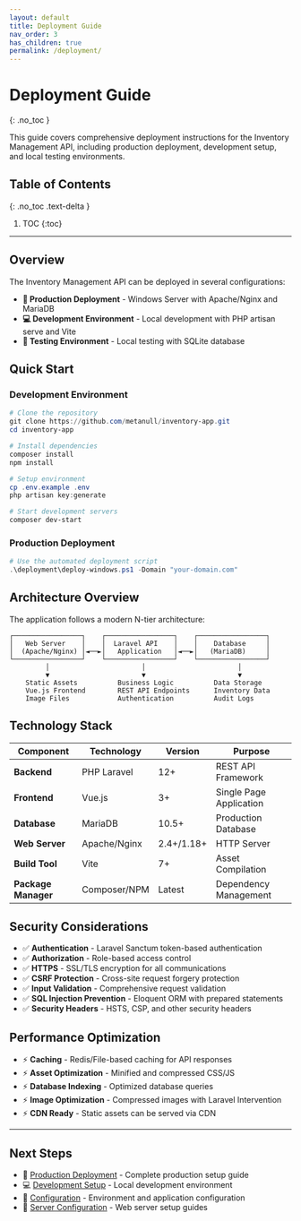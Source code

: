```yaml
---
layout: default
title: Deployment Guide
nav_order: 3
has_children: true
permalink: /deployment/
---
```


# Deployment Guide

{: .no_toc }

This guide covers comprehensive deployment instructions for the Inventory Management API, including production deployment, development setup, and local testing environments.

## Table of Contents

{: .no_toc .text-delta }

1. TOC
   {:toc}

---

## Overview

The Inventory Management API can be deployed in several configurations:

- **🚀 Production Deployment** - Windows Server with Apache/Nginx and MariaDB
- **💻 Development Environment** - Local development with PHP artisan serve and Vite
- **🧪 Testing Environment** - Local testing with SQLite database

## Quick Start

### Development Environment

```powershell
# Clone the repository
git clone https://github.com/metanull/inventory-app.git
cd inventory-app

# Install dependencies
composer install
npm install

# Setup environment
cp .env.example .env
php artisan key:generate

# Start development servers
composer dev-start
```

### Production Deployment

```powershell
# Use the automated deployment script
.\deployment\deploy-windows.ps1 -Domain "your-domain.com"
```

## Architecture Overview

The application follows a modern N-tier architecture:

```
┌─────────────────┐    ┌─────────────────┐    ┌─────────────────┐
│   Web Server    │    │  Laravel API    │    │    Database     │
│  (Apache/Nginx) │◄──►│   Application   │◄──►│   (MariaDB)     │
└─────────────────┘    └─────────────────┘    └─────────────────┘
         │                       │                       │
         ▼                       ▼                       ▼
    Static Assets          Business Logic          Data Storage
    Vue.js Frontend        REST API Endpoints      Inventory Data
    Image Files            Authentication          Audit Logs
```

## Technology Stack

| Component           | Technology   | Version    | Purpose                 |
| ------------------- | ------------ | ---------- | ----------------------- |
| **Backend**         | PHP Laravel  | 12+        | REST API Framework      |
| **Frontend**        | Vue.js       | 3+         | Single Page Application |
| **Database**        | MariaDB      | 10.5+      | Production Database     |
| **Web Server**      | Apache/Nginx | 2.4+/1.18+ | HTTP Server             |
| **Build Tool**      | Vite         | 7+         | Asset Compilation       |
| **Package Manager** | Composer/NPM | Latest     | Dependency Management   |

## Security Considerations

- ✅ **Authentication** - Laravel Sanctum token-based authentication
- ✅ **Authorization** - Role-based access control
- ✅ **HTTPS** - SSL/TLS encryption for all communications
- ✅ **CSRF Protection** - Cross-site request forgery protection
- ✅ **Input Validation** - Comprehensive request validation
- ✅ **SQL Injection Prevention** - Eloquent ORM with prepared statements
- ✅ **Security Headers** - HSTS, CSP, and other security headers

## Performance Optimization

- ⚡ **Caching** - Redis/File-based caching for API responses
- ⚡ **Asset Optimization** - Minified and compressed CSS/JS
- ⚡ **Database Indexing** - Optimized database queries
- ⚡ **Image Optimization** - Compressed images with Laravel Intervention
- ⚡ **CDN Ready** - Static assets can be served via CDN

---

## Next Steps

- 📖 [Production Deployment](production-deployment) - Complete production setup guide
- 💻 [Development Setup](development-setup) - Local development environment
- 🔧 [Configuration](configuration) - Environment and application configuration
- 🚀 [Server Configuration](server-configuration) - Web server setup guides

